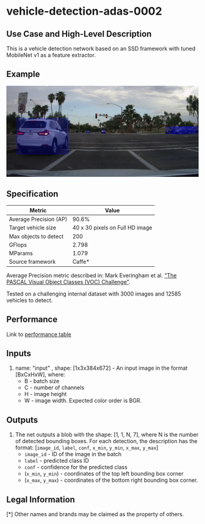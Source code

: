 # vehicle-detection-adas-0002

## Use Case and High-Level Description

This is a vehicle detection network based on an SSD framework with tuned MobileNet v1 as a feature extractor.

## Example

![](./vehicle-detection-adas-0002.png)

## Specification

| Metric                          | Value                                     |
|---------------------------------|-------------------------------------------|
| Average Precision (AP)          | 90.6%                                     |
| Target vehicle size             | 40 x 30 pixels on Full HD image           |
| Max objects to detect           | 200                                       |
| GFlops                          | 2.798                                     |
| MParams                         | 1.079                                     |
| Source framework                | Caffe*                                    |

Average Precision metric described in: Mark Everingham et al.
["The PASCAL Visual Object Classes (VOC) Challenge"](http://host.robots.ox.ac.uk/pascal/VOC/pubs/everingham10.pdf).

Tested on a challenging internal dataset with 3000 images and 12585 vehicles to detect.

## Performance
Link to [performance table](https://software.intel.com/en-us/openvino-toolkit/benchmarks)

## Inputs

1. name: "input" , shape: [1x3x384x672] - An input image in the format [BxCxHxW],
  where:
    - B - batch size
    - C - number of channels
    - H - image height
    - W - image width.
  Expected color order is BGR.

## Outputs

1. The net outputs a blob with the shape: [1, 1, N, 7], where N is the number of detected
   bounding boxes. For each detection, the description has the format:
   [`image_id`, `label`, `conf`, `x_min`, `y_min`, `x_max`, `y_max`]
    - `image_id` - ID of the image in the batch
    - `label` - predicted class ID
    - `conf` - confidence for the predicted class
    - (`x_min`, `y_min`) - coordinates of the top left bounding box corner
    - (`x_max`, `y_max`) - coordinates of the bottom right bounding box corner.

## Legal Information
[*] Other names and brands may be claimed as the property of others.
